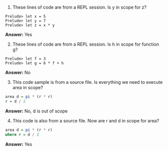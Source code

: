 1. These lines of code are from a REPL session. Is y in scope for z?
```
Prelude> let x = 5
Prelude> let y = 7
Prelude> let z = x * y
```

**Answer:** Yes

2. These lines of code are from a REPL session. Is h in scope for
function g?
```
Prelude> let f = 3
Prelude> let g = 6 * f + h
```

**Answer:** No

3. This code sample is from a source file. Is everything we need to
execute area in scope?
```haskell
area d = pi * (r * r)
r = d / 2
```

**Answer:** No, d is out of scope

4. This code is also from a source file. Now are r and d in scope for
area?
```haskell
area d = pi * (r * r)
where r = d / 2
```
**Answer:** Yes
